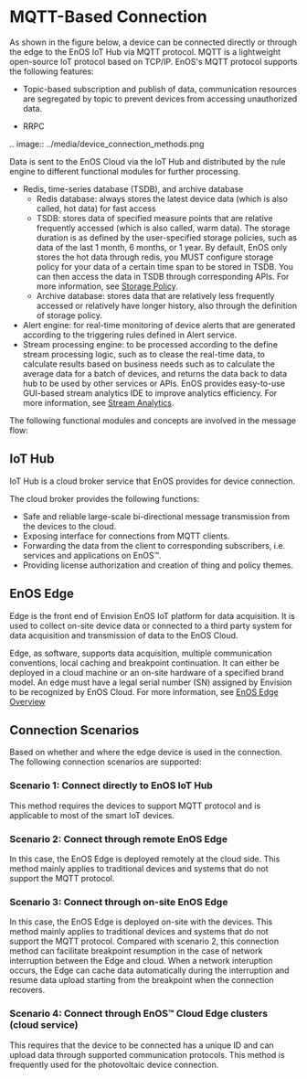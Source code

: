 # MQTT-Based Connection

As shown in the figure below, a device can be connected directly or through the edge to the EnOS IoT Hub via MQTT protocol. MQTT is a lightweight open-source IoT protocol based on TCP/IP. EnOS's MQTT protocol supports the following features:

  - Topic-based subscription and publish of data, communication resources are segregated by topic to prevent devices from accessing unauthorized data.

  - RRPC

.. image:: ../media/device_connection_methods.png

Data is sent to the EnOS Cloud via the IoT Hub and distributed by the rule engine to different functional modules for further processing.

- Redis, time-series database (TSDB), and archive database
  - Redis database: always stores the latest device data (which is also called, hot data) for fast access
  - TSDB: stores data of specified measure points that are relative frequently accessed (which is also called, warm data). The storage duration is as defined by the user-specified storage policies, such as data of the last 1 month, 6 months, or 1 year. By default, EnOS only stores the hot data through redis, you MUST configure storage policy for your data of a certain time span to be stored in TSDB. You can then access the data in TSDB through corresponding APIs. For more information, see [Storage Policy](/docs/data-asset/en/latest/learn/storage_policy_overview).
  - Archive database: stores data that are relatively less frequently accessed or relatively have longer history, also through the definition of storage policy.
- Alert engine: for real-time monitoring of device alerts that are generated according to the triggering rules defined in Alert service.
- Stream processing engine: to be processed according to the define stream processing logic, such as to clease the real-time data, to calculate results based on business needs such as to calculate the average data for a batch of devices, and returns the data back to data hub to be used by other services or APIs. EnOS provides easy-to-use GUI-based stream analytics IDE to improve analytics efficiency. For more information, see [Stream Analytics](/docs/data-asset/en/latest/learn/index).


The following functional modules and concepts are involved in the message flow:

## IoT Hub

IoT Hub is a cloud broker service that EnOS provides for device connection.

The cloud broker provides the following functions:

- Safe and reliable large-scale bi-directional message transmission from the devices to the cloud.
- Exposing interface for connections from MQTT clients.
- Forwarding the data from the client to corresponding subscribers, i.e. services and applications on EnOS™.
- Providing license authorization and creation of thing and policy themes.


## EnOS Edge

Edge is the front end of Envision EnOS IoT platform for data acquisition. It is used to collect on-site device data or connected to a third party system for data acquisition and transmission of data to the EnOS Cloud.

Edge, as software, supports data acquisition, multiple communication conventions, local caching and breakpoint continuation. It can either be deployed in a cloud machine or an on-site hardware of a specified brand model. An edge must have a legal serial number (SN) assigned by Envision to be recognized by EnOS Cloud. For more information, see [EnOS Edge Overview](https://www.envisioniot.com/docs/enos-edge/en/latest/edge_overview.html)

## Connection Scenarios

Based on whether and where the edge device is used in the connection. The following connection scenarios are supported:

### Scenario 1: Connect directly to EnOS IoT Hub

This method requires the devices to support MQTT protocol and is applicable to most of the smart IoT devices.

### Scenario 2: Connect through remote EnOS Edge

In this case, the EnOS Edge is deployed remotely at the cloud side. This method mainly applies to traditional devices and systems that do not support the MQTT protocol.

### Scenario 3: Connect through on-site EnOS Edge

In this case, the EnOS Edge is deployed on-site with the devices. This method mainly applies to traditional devices and systems that do not support the MQTT protocol. Compared with scenario 2, this connection method can facilitate breakpoint resumption in the case of network interruption between the Edge and cloud. When a network interuption occurs, the Edge can cache data automatically during the interruption and resume data upload starting from the breakpoint when the connection recovers.

### Scenario 4: Connect through EnOS™ Cloud Edge clusters (cloud service)

This requires that the device to be connected has a unique ID and can upload data through supported communication protocols. This method is frequently used for the photovoltaic device connection.
